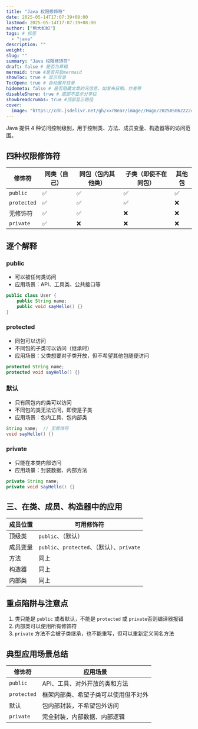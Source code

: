 ```yaml
---
title: "Java 权限修饰符"
date: 2025-05-14T17:07:39+08:00
lastmod: 2025-05-14T17:07:39+08:00
author: ["熊大如如"]
tags: # 标签
  - "java"
description: ""
weight:
slug: ""
summary: "Java 权限修饰符"
draft: false # 是否为草稿
mermaid: true #是否开启mermaid
showToc: true # 显示目录
TocOpen: true # 自动展开目录
hidemeta: false # 是否隐藏文章的元信息，如发布日期、作者等
disableShare: true # 底部不显示分享栏
showbreadcrumbs: true #顶部显示路径
cover:
  image: "https://cdn.jsdelivr.net/gh/xxrBear/image//Hugo/202505062222488.png" # 文章的图片
---
```


Java 提供 4 种访问控制级别，用于控制类、方法、成员变量、构造器等的访问范围。

## 四种权限修饰符

| 修饰符      | 同类（自己） | 同包（包内其他类） | 子类（即使不在同包） | 其他包 |
| ----------- | ------------ | ------------------ | -------------------- | ------ |
| `public`    | ✅           | ✅                 | ✅                   | ✅     |
| `protected` | ✅           | ✅                 | ✅                   | ❌     |
| 无修饰符    | ✅           | ✅                 | ❌                   | ❌     |
| `private`   | ✅           | ❌                 | ❌                   | ❌     |

## 逐个解释

### public

- 可以被任何类访问
- 应用场景：API、工具类、公共接口等

```java
public class User {
    public String name;
    public void sayHello() {}
}
```

### protected

- 同包可以访问
- 不同包的子类可以访问（继承时）
- 应用场景：父类想要对子类开放，但不希望其他包随便访问

```java
protected String name;
protected void sayHello() {}
```

### 默认

- 只有同包内的类可以访问
- 不同包的类无法访问，即使是子类
- 应用场景：包内工具、包内部类

```java
String name;  // 无修饰符
void sayHello() {}
```

### private

- 只能在本类内部访问
- 应用场景：封装数据、内部方法

```java
private String name;
private void sayHello() {}
```

## 三、在类、成员、构造器中的应用

| 成员位置 | 可用修饰符                                 |
| -------- | ------------------------------------------ |
| 顶级类   | `public`、（默认）                         |
| 成员变量 | `public`、`protected`、（默认）、`private` |
| 方法     | 同上                                       |
| 构造器   | 同上                                       |
| 内部类   | 同上                                       |

## 重点陷阱与注意点

1. 类只能是 `public` 或者默认，不能是 `protected` 或 `private`否则编译器报错
2. 内部类可以使用所有修饰符
3. `private` 方法不会被子类继承，也不能重写，但可以重新定义同名方法

## 典型应用场景总结

| 修饰符      | 应用场景                             |
| ----------- | ------------------------------------ |
| `public`    | API、工具、对外开放的类和方法        |
| `protected` | 框架内部类、希望子类可以使用但不对外 |
| 默认        | 包内部封装，不希望包外访问           |
| `private`   | 完全封装，内部数据、内部逻辑         |
